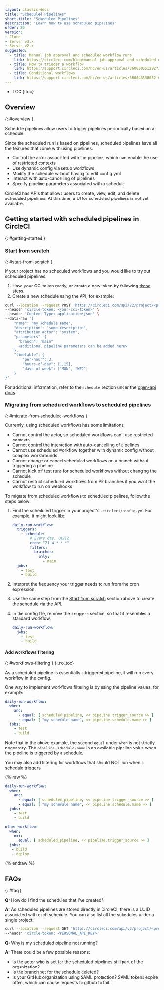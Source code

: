 ```yaml
---
layout: classic-docs
title: "Scheduled Pipelines"
short-title: "Scheduled Pipelines"
description: "Learn how to use scheduled pipelines"
order: 20
version:
- Cloud
- Server v3.x
- Server v2.x
suggested:
  - title: Manual job approval and scheduled workflow runs
    link: https://circleci.com/blog/manual-job-approval-and-scheduled-workflow-runs/
  - title: How to trigger a workflow
    link: https://support.circleci.com/hc/en-us/articles/360050351292?input_string=how+can+i+share+the+data+between+all+the+jobs+in+a+workflow
  - title: Conditional workflows
    link: https://support.circleci.com/hc/en-us/articles/360043638052-Conditional-steps-in-jobs-and-conditional-workflows
---
```


* TOC
{:toc}

## Overview
{: #overview }

Schedule pipelines allow users to trigger pipelines periodically based on a schedule.

Since the scheduled run is based on pipelines, scheduled pipelines have all the features that come with using pipelines:

- Control the actor associated with the pipeline, which can enable the use of restricted contexts
- Use dynamic config via setup workflows
- Modify the schedule without having to edit config.yml
- Interact with auto-cancelling of pipelines
- Specify pipeline parameters associated with a schedule

CircleCI has APIs that allows users to create, view, edit, and delete scheduled pipelines. At this time, a UI for scheduled pipelines is not yet available.

## Getting started with scheduled pipelines in CircleCI
{: #getting-started }

### Start from scratch
{: #start-from-scratch }

If your project has no scheduled workflows and you would like to try out scheduled pipelines:

1. Have your CCI token ready, or create a new token by following [these steps](https://circleci.com/docs/2.0/managing-api-tokens/).
2. Create a new schedule using the API, for example:

```sh
curl --location --request POST 'https://circleci.com/api/v2/project/<project-slug>/schedule' \
--header 'circle-token: <your-cci-token>' \
--header 'Content-Type: application/json' \
--data-raw '{
    "name": "my schedule name",
    "description": "some description",
    "attribution-actor": "system",
    "parameters": {
      "branch": "main"
      <additional pipeline parameters can be added here>
    },
    "timetable": {
        "per-hour": 3,
        "hours-of-day": [1,15],
        "days-of-week": ["MON", "WED"]
    }
}'
```

For additional information, refer to the `schedule` section under the [open-api docs](https://circleci.com/docs/api/v2/).

### Migrating from scheduled workflows to scheduled pipelines
{: #migrate-from-scheduled-workflows }

Currently, using scheduled workflows has some limitations:

- Cannot control the actor, so scheduled workflows can't use restricted contexts
- Cannot control the interaction with auto-cancelling of pipelines
- Cannot use scheduled workflow together with dynamic config without complex workarounds
- Cannot change or cancel scheduled workflows on a branch without triggering a pipeline
- Cannot kick off test runs for scheduled workflows without changing the schedule
- Cannot restrict scheduled workflows from PR branches if you want the workflow to run on webhooks

To migrate from scheduled workflows to scheduled pipelines, follow the steps below:

1. Find the scheduled trigger in your project's `.circleci/config.yml`
    For example, it might look like:

    ```yaml
    daily-run-workflow:
      triggers:
        - schedule:
            # Every day, 0421Z.
            cron: "21 4 * * *"
            filters:
              branches:
                only:
                  - main
      jobs:
        - test
        - build
    ```
2. Interpret the frequency your trigger needs to run from the cron expression.
3. Use the same step from the [Start from scratch](#start-from-scratch) section above to create the schedule via the API.
4. In the config file, remove the `triggers` section, so that it resembles a standard workflow.
    ```yaml
    daily-run-workflow:
      jobs:
        - test
        - build
    ```

#### Add workflows filtering
{: #workflows-filtering }
{:.no_toc}

As a scheduled pipeline is essentially a triggered pipeline, it will run every workflow in the config.

One way to implement workflows filtering is by using the pipeline values, for example:

```yaml
daily-run-workflow:
  when:
    and:
      - equal: [ scheduled_pipeline, << pipeline.trigger_source >> ]
      - equal: [ "my schedule name", << pipeline.schedule.name >> ]
  jobs:
    - test
    - build
```

Note that in the above example, the second `equal` under `when` is not strictly necessary. The `pipeline.schedule.name` is an available pipeline value when the pipeline is triggered by a schedule.

You may also add filtering for workflows that should NOT run when a schedule triggers:

{% raw %}
```yaml
daily-run-workflow:
  when:
    and:
      - equal: [ scheduled_pipeline, << pipeline.trigger_source >> ]
      - equal: [ "my schedule name", << pipeline.schedule.name >> ]
  jobs:
    - test
    - build

other-workflow:
  when:
    not:
      equal: [ scheduled_pipeline, << pipeline.trigger_source >> ]
  jobs:
   - build
   - deploy
```
{% endraw %}

## FAQs
{: #faq }

**Q:** How do I find the schedules that I've created?

**A:** As scheduled pipelines are stored directly in CircleCI, there is a UUID associated with each schedule. You can also list all the schedules under a single project:

```sh
curl --location --request GET 'https://circleci.com/api/v2/project/<project-slug>/schedule' \
--header 'circle-token: <PERSONAL_API_KEY>'
```

**Q:** Why is my scheduled pipeline not running?

**A:** There could be a few possible reasons:
- Is the actor who is set for the scheduled pipelines still part of the organization?
- Is the branch set for the schedule deleted?
- Is your GitHub organization using SAML protection? SAML tokens expire often, which can cause requests to github to fail.